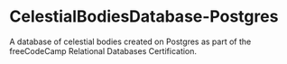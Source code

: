 # CelestialBodiesDatabase-Postgres
A database of celestial bodies created on Postgres as part of the freeCodeCamp Relational Databases Certification.
